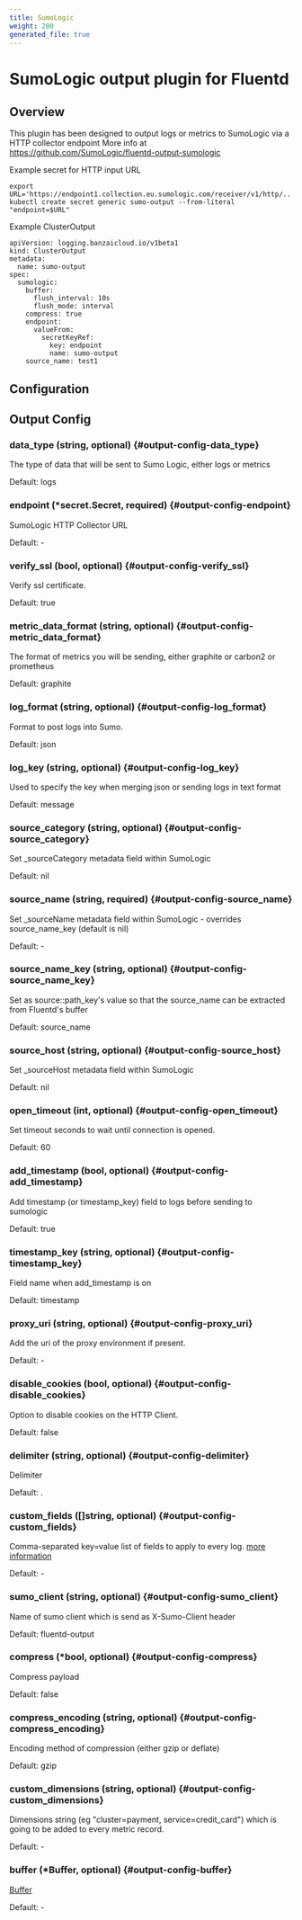 ```yaml
---
title: SumoLogic
weight: 200
generated_file: true
---
```


# SumoLogic output plugin for Fluentd
## Overview
This plugin has been designed to output logs or metrics to SumoLogic via a HTTP collector endpoint
More info at https://github.com/SumoLogic/fluentd-output-sumologic

 Example secret for HTTP input URL
 ```
export URL='https://endpoint1.collection.eu.sumologic.com/receiver/v1/http/.......'
kubectl create secret generic sumo-output --from-literal "endpoint=$URL"
```

 Example ClusterOutput

```
apiVersion: logging.banzaicloud.io/v1beta1
kind: ClusterOutput
metadata:
  name: sumo-output
spec:
  sumologic:
    buffer:
      flush_interval: 10s
      flush_mode: interval
    compress: true
    endpoint:
      valueFrom:
        secretKeyRef:
          key: endpoint
          name: sumo-output
    source_name: test1
```

## Configuration
## Output Config

### data_type (string, optional) {#output-config-data_type}

The type of data that will be sent to Sumo Logic, either logs or metrics  

Default:  logs

### endpoint (*secret.Secret, required) {#output-config-endpoint}

SumoLogic HTTP Collector URL 

Default: -

### verify_ssl (bool, optional) {#output-config-verify_ssl}

Verify ssl certificate.  

Default:  true

### metric_data_format (string, optional) {#output-config-metric_data_format}

The format of metrics you will be sending, either graphite or carbon2 or prometheus  

Default:  graphite

### log_format (string, optional) {#output-config-log_format}

Format to post logs into Sumo.  

Default:  json

### log_key (string, optional) {#output-config-log_key}

Used to specify the key when merging json or sending logs in text format  

Default:  message

### source_category (string, optional) {#output-config-source_category}

Set _sourceCategory metadata field within SumoLogic  

Default:  nil

### source_name (string, required) {#output-config-source_name}

Set _sourceName metadata field within SumoLogic - overrides source_name_key (default is nil) 

Default: -

### source_name_key (string, optional) {#output-config-source_name_key}

Set as source::path_key's value so that the source_name can be extracted from Fluentd's buffer  

Default:  source_name

### source_host (string, optional) {#output-config-source_host}

Set _sourceHost metadata field within SumoLogic  

Default:  nil

### open_timeout (int, optional) {#output-config-open_timeout}

Set timeout seconds to wait until connection is opened.  

Default:  60

### add_timestamp (bool, optional) {#output-config-add_timestamp}

Add timestamp (or timestamp_key) field to logs before sending to sumologic  

Default:  true

### timestamp_key (string, optional) {#output-config-timestamp_key}

Field name when add_timestamp is on  

Default:  timestamp

### proxy_uri (string, optional) {#output-config-proxy_uri}

Add the uri of the proxy environment if present. 

Default: -

### disable_cookies (bool, optional) {#output-config-disable_cookies}

Option to disable cookies on the HTTP Client.  

Default:  false

### delimiter (string, optional) {#output-config-delimiter}

Delimiter  

Default:  .

### custom_fields ([]string, optional) {#output-config-custom_fields}

Comma-separated key=value list of fields to apply to every log. [more information](https://help.sumologic.com/Manage/Fields#http-source-fields) 

Default: -

### sumo_client (string, optional) {#output-config-sumo_client}

Name of sumo client which is send as X-Sumo-Client header  

Default:  fluentd-output

### compress (*bool, optional) {#output-config-compress}

Compress payload  

Default:  false

### compress_encoding (string, optional) {#output-config-compress_encoding}

Encoding method of compression (either gzip or deflate)  

Default:  gzip

### custom_dimensions (string, optional) {#output-config-custom_dimensions}

Dimensions string (eg "cluster=payment, service=credit_card") which is going to be added to every metric record. 

Default: -

### buffer (*Buffer, optional) {#output-config-buffer}

[Buffer](../buffer/) 

Default: -


